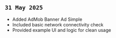 ## `31 May 2025`

- Added AdMob Banner Ad Simple
- Included basic network connectivity check
- Provided example UI and logic for clean usage